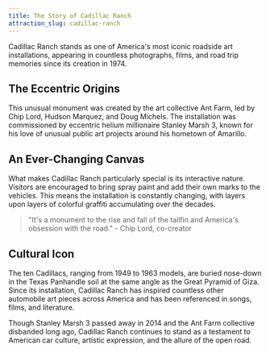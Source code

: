 ```yaml
---
title: The Story of Cadillac Ranch
attraction_slug: cadillac-ranch
---
```


Cadillac Ranch stands as one of America's most iconic roadside art installations, appearing in countless photographs, films, and road trip memories since its creation in 1974.

## The Eccentric Origins

This unusual monument was created by the art collective Ant Farm, led by Chip Lord, Hudson Marquez, and Doug Michels. The installation was commissioned by eccentric helium millionaire Stanley Marsh 3, known for his love of unusual public art projects around his hometown of Amarillo.

## An Ever-Changing Canvas

What makes Cadillac Ranch particularly special is its interactive nature. Visitors are encouraged to bring spray paint and add their own marks to the vehicles. This means the installation is constantly changing, with layers upon layers of colorful graffiti accumulating over the decades.

> "It's a monument to the rise and fall of the tailfin and America's obsession with the road." - Chip Lord, co-creator

## Cultural Icon

The ten Cadillacs, ranging from 1949 to 1963 models, are buried nose-down in the Texas Panhandle soil at the same angle as the Great Pyramid of Giza. Since its installation, Cadillac Ranch has inspired countless other automobile art pieces across America and has been referenced in songs, films, and literature.

Though Stanley Marsh 3 passed away in 2014 and the Ant Farm collective disbanded long ago, Cadillac Ranch continues to stand as a testament to American car culture, artistic expression, and the allure of the open road.